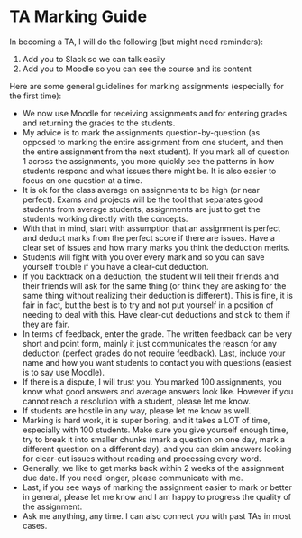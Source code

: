 # TA Marking Guide

In becoming a TA, I will do the following (but might need reminders):

1) Add you to Slack so we can talk easily
2) Add you to Moodle so you can see the course and its content

Here are some general guidelines for marking assignments (especially for the first time):

* We now use Moodle for receiving assignments and for entering grades and returning the grades to the students.
* My advice is to mark the assignments question-by-question (as opposed to marking the entire assignment from one student, and then the entire assignment from the next student). If you mark all of question 1 across the assignments, you more quickly see the patterns in how students respond and what issues there might be. It is also easier to focus on one question at a time. 
* It is ok for the class average on assignments to be high (or near perfect). Exams and projects will be the tool that separates good students from average students, assignments are just to get the students working directly with the concepts. 
* With that in mind, start with assumption that an assignment is perfect and deduct marks from the perfect score if there are issues. Have a clear set of issues and how many marks you think the deduction merits.
* Students will fight with you over every mark and so you can save yourself trouble if you have a clear-cut deduction.
* If you backtrack on a deduction, the student will tell their friends and their friends will ask for the same thing (or think they are asking for the same thing without realizing their deduction is different). This is fine, it is fair in fact, but the best is to try and not put yourself in a position of needing to deal with this. Have clear-cut deductions and stick to them if they are fair.
* In terms of feedback, enter the grade. The written feedback can be very short and point form, mainly it just communicates the reason for any deduction (perfect grades do not require feedback). Last, include your name and how you want students to contact you with questions (easiest is to say use Moodle).
* If there is a dispute, I will trust you. You marked 100 assignments, you know what good answers and average answers look like. However if you cannot reach a resolution with a student, please let me know.
* If students are hostile in any way, please let me know as well.
* Marking is hard work, it is super boring, and it takes a LOT of time, especially with 100 students. Make sure you give yourself enough time, try to break it into smaller chunks (mark a question on one day, mark a different question on a different day), and you can skim answers looking for clear-cut issues without reading and processing every word.
* Generally, we like to get marks back within 2 weeks of the assignment due date. If you need longer, please communicate with me.
* Last, if you see ways of marking the assignment easier to mark or better in general, please let me know and I am happy to progress the quality of the assignment. 
* Ask me anything, any time. I can also connect you with past TAs in most cases. 









































